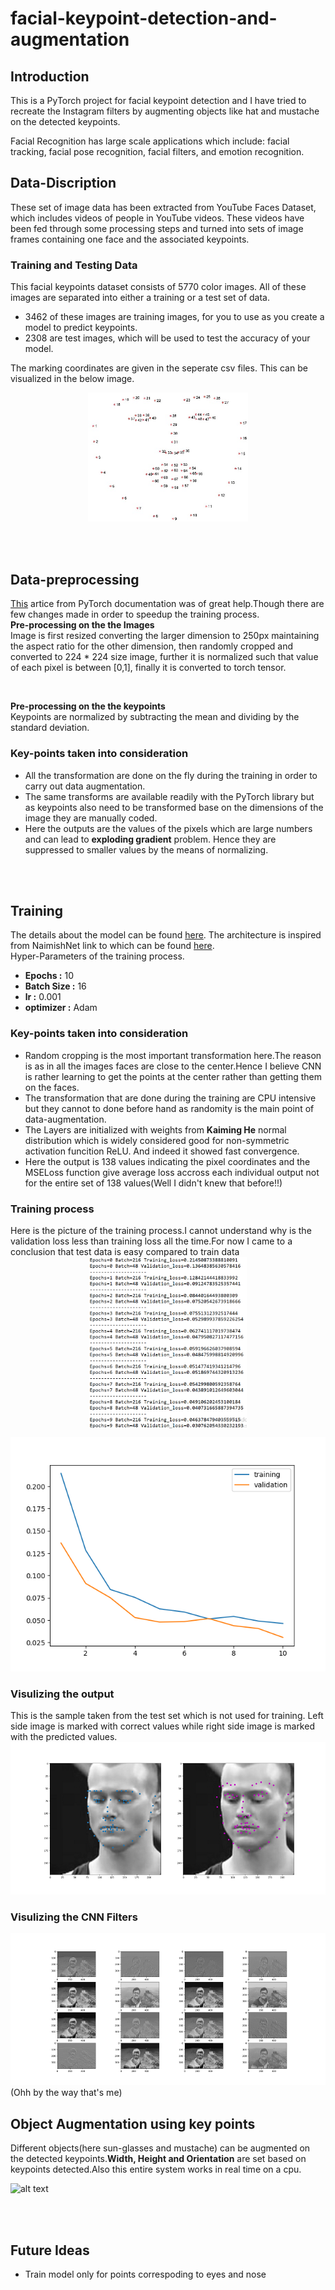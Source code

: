 # facial-keypoint-detection-and-augmentation

## Introduction
This is a PyTorch project for facial keypoint detection and I have tried to recreate the Instagram filters by augmenting objects like hat and mustache on the detected keypoints.

Facial Recognition has large scale applications which include: facial tracking, facial pose recognition, facial filters, and emotion recognition.

## Data-Discription
These set of image data has been extracted from YouTube Faces Dataset, which includes videos of people in YouTube videos. These videos have been fed through some processing steps and turned into sets of image frames containing one face and the associated keypoints.

### Training and Testing Data
This facial keypoints dataset consists of 5770 color images. All of these images are separated into either a training or a test set of data.

* 3462 of these images are training images, for you to use as you create a model to predict keypoints.
* 2308 are test images, which will be used to test the accuracy of your model.

The marking coordinates are given in the seperate csv files.
This can be visualized in the below image.


<center><img src="https://github.com/kevin3010/facial-keypoint-detection/blob/master/images/landmarks_numbered.jpg?raw=True" width=256></center>

<br><br>

## Data-preprocessing
[This](https://pytorch.org/tutorials/beginner/data_loading_tutorial.html) artice from PyTorch documentation was of great help.Though there are few changes made in order to speedup the training process.
<br>
**Pre-processing on the the Images**<br>
Image is first resized converting the larger dimension to 250px maintaining the aspect ratio for the other dimension, then randomly cropped and converted to 224 * 224 size image, further it is normalized such that value of each pixel is between [0,1], finally it is converted to torch tensor.

<br>

**Pre-processing on the the keypoints**<br>
Keypoints are normalized by subtracting the mean and dividing by the standard deviation.

### Key-points taken into consideration
* All the transformation are done on the fly during the training in order to carry out data augmentation.
* The same transforms are available readily with the PyTorch library but as
keypoints also need to be transformed base on the dimensions of the image they are manually coded.
* Here the outputs are the values of the pixels which are large numbers and can lead to **exploding gradient** problem. Hence they are suppressed to smaller values by the means of normalizing.

<br><br>

## Training 
The details about the model can be found [here](https://github.com/kevin3010/facial-keypoint-detection/blob/master/pytorch_model.py).
The architecture is inspired from NaimishNet link to which can be found [here](https://arxiv.org/pdf/1710.00977.pdf).<br>
Hyper-Parameters of the training process.<br>
* **Epochs     :** 10
* **Batch Size :** 16
* **lr         :** 0.001
* **optimizer  :** Adam

### Key-points taken into consideration
* Random cropping is the most important transformation here.The reason is as in all the images faces are close to the center.Hence I believe CNN is rather learning to get the points at the center rather than getting them on the faces.
* The transformation that are done during the training are CPU intensive but they cannot to done before hand as randomity is the main point of data-augmentation.
* The Layers are initialized with weights from **Kaiming He** normal distribution which is widely considered good for non-symmetric activation funcition ReLU. And indeed it showed fast convergence.
* Here the output is 138 values indicating the pixel coordinates and the MSELoss function give average loss accross each individual output not for the entire set of 138 values(Well I didn't knew that before!!)

### Training process
Here is the picture of the training process.I cannot understand why is the validation loss less than training loss all the time.For now I came to a conclusion that test data is easy compared to train data<br>
<img style="display: block;margin-left: auto;margin-right: auto;width: 50%;" src="https://github.com/kevin3010/facial-keypoint-detection/blob/master/images/training_visualization.PNG?raw=True">

![alt text](https://github.com/kevin3010/facial-keypoint-detection/blob/master/images/training.png?raw=True)

### Visulizing the output
This is the sample taken from the test set which is not used for training. Left side image is marked with correct values while right side image is marked with the predicted values.
![alt text](https://github.com/kevin3010/facial-keypoint-detection/blob/master/images/train_sample_visualization.png?raw=True)

### Visulizing the CNN Filters
![alt text](https://github.com/kevin3010/facial-keypoint-detection/blob/master/images/viz_conv_filters.png?raw=True)
<br>(Ohh by the way that's me)


## Object Augmentation using key points

Different objects(here sun-glasses and mustache) can be augmented on the detected keypoints.**Width, Height and Orientation** are set based on keypoints detected.Also this entire system works in real time on a cpu.

![alt text](https://github.com/kevin3010/facial-keypoint-detection/blob/master/images/ezgif.com-optimize.gif)

<br><br>

## Future Ideas
* Train model only for points correspoding to eyes and nose
